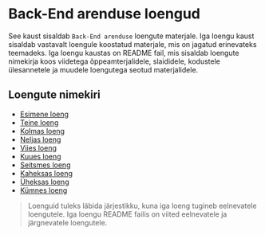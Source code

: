 # Back-End arenduse loengud

See kaust sisaldab `Back-End arenduse` loengute materjale. Iga loengu kaust sisaldab vastavalt loengule koostatud materjale, mis on jagatud erinevateks teemadeks. Iga loengu kaustas on README fail, mis sisaldab loengute nimekirja koos viidetega õppeamterjalidele, slaididele, kodustele ülesannetele ja muudele loengutega seotud materjalidele.

## Loengute nimekiri

- [Esimene loeng](./Lesson-01/README.md)
- [Teine loeng](./Lesson-02/README.md)
- [Kolmas loeng](./Lesson-03/README.md)
- [Neljas loeng](./Lesson-04/README.md)
- [Viies loeng](./Lesson-05/README.md)
- [Kuues loeng](./Lesson-06/README.md)
- [Seitsmes loeng](./Lesson-07/README.md)
- [Kaheksas loeng](./Lesson-08/README.md)
- [Üheksas loeng](./Lesson-09/README.md)
- [Kümnes loeng](./Lesson-10/README.md)

> Loenguid tuleks läbida järjestikku, kuna iga loeng tugineb eelnevatele loengutele. Iga loengu README failis on viited eelnevatele ja järgnevatele loengutele.

